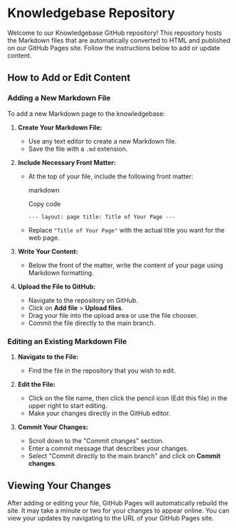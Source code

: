 # Knowledgebase Repository

Welcome to our Knowledgebase GitHub repository! This repository hosts the Markdown files that are automatically converted to HTML and published on our GitHub Pages site. Follow the instructions below to add or update content.

## How to Add or Edit Content

### Adding a New Markdown File

To add a new Markdown page to the knowledgebase:

1. **Create Your Markdown File:**
    
    - Use any text editor to create a new Markdown file.
    - Save the file with a `.md` extension.
2. **Include Necessary Front Matter:**
    
    - At the top of your file, include the following front matter:
        
        markdown
        
        Copy code
        
        `--- layout: page title: Title of Your Page ---`
        
    - Replace `"Title of Your Page"` with the actual title you want for the web page.
3. **Write Your Content:**
    
    - Below the front of the matter, write the content of your page using Markdown formatting.
4. **Upload the File to GitHub:**
    
    - Navigate to the repository on GitHub.
    - Click on **Add file** > **Upload files**.
    - Drag your file into the upload area or use the file chooser.
    - Commit the file directly to the main branch.

### Editing an Existing Markdown File

1. **Navigate to the File:**
    
    - Find the file in the repository that you wish to edit.
2. **Edit the File:**
    
    - Click on the file name, then click the pencil icon (Edit this file) in the upper right to start editing.
    - Make your changes directly in the GitHub editor.
3. **Commit Your Changes:**
    
    - Scroll down to the "Commit changes" section.
    - Enter a commit message that describes your changes.
    - Select "Commit directly to the main branch" and click on **Commit changes**.

## Viewing Your Changes

After adding or editing your file, GitHub Pages will automatically rebuild the site. It may take a minute or two for your changes to appear online. You can view your updates by navigating to the URL of your GitHub Pages site.
